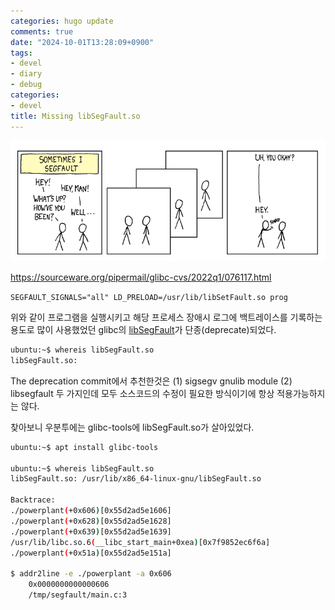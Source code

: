 ```yaml
---
categories: hugo update
comments: true
date: "2024-10-01T13:28:09+0900"
tags:
- devel
- diary
- debug
categories:
- devel
title: Missing libSegFault.so
---
```


![](/assets/images/i_segv.png)

https://sourceware.org/pipermail/glibc-cvs/2022q1/076117.html

`SEGFAULT_SIGNALS="all" LD_PRELOAD=/usr/lib/libSetFault.so prog`

위와 같이 프로그램을 실행시키고 해당 프로세스 장애시 로그에 백트레이스를 기록하는 용도로 많이 사용했었던 glibc의 [libSegFault](https://www.marcusfolkesson.se/blog/libsegfault/)가 단종(deprecate)되었다.

```bash
ubuntu:~$ whereis libSegFault.so
libSegFault.so:
```

The deprecation commit에서 추천한것은 (1) sigsegv gnulib module (2) libsegfault 두 가지인데 모두 소스코드의 수정이 필요한 방식이기에 항상 적용가능하지는 않다.

찾아보니 우분투에는 glibc-tools에 libSegFault.so가 살아있었다.

```bash
ubuntu:~$ apt install glibc-tools

ubuntu:~$ whereis libSegFault.so
libSegFault.so: /usr/lib/x86_64-linux-gnu/libSegFault.so

Backtrace:
./powerplant(+0x606)[0x55d2ad5e1606]
./powerplant(+0x628)[0x55d2ad5e1628]
./powerplant(+0x639)[0x55d2ad5e1639]
/usr/lib/libc.so.6(__libc_start_main+0xea)[0x7f9852ec6f6a]
./powerplant(+0x51a)[0x55d2ad5e151a]

$ addr2line -e ./powerplant -a 0x606
    0x0000000000000606
    /tmp/segfault/main.c:3
```


